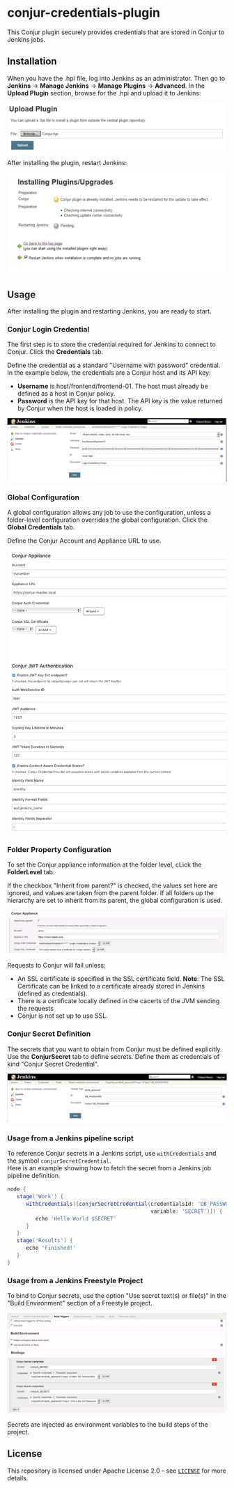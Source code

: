 # conjur-credentials-plugin

This Conjur plugin securely provides credentials that are stored in Conjur to Jenkins jobs.  

## Installation

When you have the .hpi file, log into Jenkins as an administrator. Then go to **Jenkins** -> **Manage Jenkins** -> **Manage Plugins** -> **Advanced**.
In the **Upload Plugin** section, browse for the .hpi and upload it to Jenkins:

![Upload Plugin](docs/images/UploadPlugin-Jenkins.png)

After installing the plugin, restart Jenkins:

![Install Plugin](docs/images/Plugin-Installing.png)

## Usage

After installing the plugin and restarting Jenkins, you are ready to start.

### Conjur Login Credential

The first step is to store the credential required for Jenkins to connect to Conjur. Click the **Credentials** tab.

Define the credential as a standard "Username with password" credential. In the example below, the credentials are a Conjur host and its API key:

* **Username** is host/frontend/frontend-01. The host must already be defined as a host in Conjur policy.
* **Password** is the API key for that host. The API key is the value returned by Conjur when the host is loaded in policy.

![Conjur Login Credential](docs/images/ConjurLogin-Credential.png)

### Global Configuration

A global configuration allows any job to use the configuration, unless a folder-level configuration overrides the global configuration. Click the **Global Credentials** tab.

 Define the Conjur Account and Appliance URL to use.

![Global Configuration](docs/images/GlobalConfiguration.png)

### Folder Property Configuration

To set the Conjur appliance information at the folder level, cLick the **FolderLevel** tab.

If the checkbox "Inherit from parent?" is checked, the values set here are ignored, and values are taken from the parent folder.  If all folders up the hierarchy are set to inherit from its parent, the global configuration is used.

![Folder Property Configuration](docs/images/FolderConfiguration.png)

Requests to Conjur will fail unless:

* An SSL certificate is specified in the SSL certificate field.
  **Note**: The SSL Certificate can be linked to a certificate already stored in Jenkins (defined as credentials).
* There is a certificate locally defined in the cacerts of the JVM sending the requests
* Conjur is not set up to use SSL.

### Conjur Secret Definition

The secrets that you want to obtain from Conjur must be defined explicitly. Use the **ConjurSecret** tab to define secrets. Define them as credentials of kind "Conjur Secret Credential".

![Conjur Secret Definition](docs/images/ConjurSecret-Credential.png)

### Usage from a Jenkins pipeline script

To reference Conjur secrets in a Jenkins script, use `withCredentials` and the symbol `conjurSecretCredential`.  
Here is an example showing how to fetch the secret from a Jenkins job pipeline definition.

```groovy
node {
   stage('Work') {
      withCredentials([conjurSecretCredential(credentialsId: 'DB_PASSWORD', 
                                              variable: 'SECRET')]) {
         echo 'Hello World $SECRET'
      }
   }
   stage('Results') {
      echo 'Finished!'
   }
}
```

### Usage from a Jenkins Freestyle Project

To bind to Conjur secrets, use the option "Use secret text(s) or file(s)" in the "Build Environment" section of a Freestyle project.

![Secret bindings on Freestyle Project](docs/images/SecretBindingsOnFreestyle.png)

Secrets are injected as environment variables to the build steps of the project.

## License

This repository is licensed under Apache License 2.0 - see [`LICENSE`](LICENSE) for more details.
